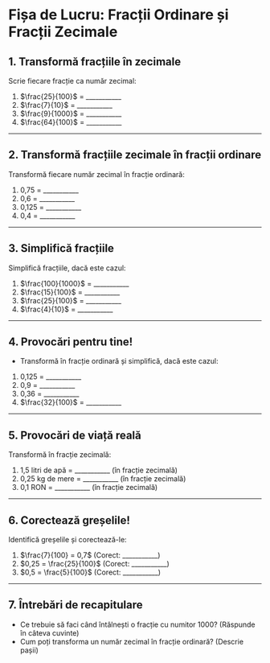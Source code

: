# **Fișa de Lucru: Fracții Ordinare și Fracții Zecimale**

## 1. **Transformă fracțiile în zecimale**

Scrie fiecare fracție ca număr zecimal:

1. $\frac{25}{100}$ = ___________
2. $\frac{7}{10}$ = ___________
3. $\frac{9}{1000}$ = ___________
4. $\frac{64}{100}$ = ___________

------

## 2. **Transformă fracțiile zecimale în fracții ordinare**

Transformă fiecare număr zecimal în fracție ordinară:

1. 0,75 = ___________
2. 0,6 = ___________
3. 0,125 = ___________
4. 0,4 = ___________

------

## 3. **Simplifică fracțiile**

Simplifică fracțiile, dacă este cazul:

1. $\frac{100}{1000}$ = ___________
2. $\frac{15}{100}$ = ___________
3. $\frac{25}{100}$ = ___________
4. $\frac{4}{10}$ = ___________

------

## 4. **Provocări pentru tine!**

- Transformă în fracție ordinară și simplifică, dacă este cazul:

1. 0,125 = ___________
2. 0,9 = ___________
3. 0,36 = ___________
4. $\frac{32}{100}$ = ___________

------

## 5. **Provocări de viață reală**

Transformă în fracție zecimală:

1. 1,5 litri de apă = ___________ (în fracție zecimală)
2. 0,25 kg de mere = ___________ (în fracție zecimală)
3. 0,1 RON = ___________ (în fracție zecimală)

------

## 6. **Corectează greșelile!**

Identifică greșelile și corectează-le:

1. $\frac{7}{100} = 0,7$ (Corect: ___________)
2. $0,25 = \frac{25}{100}$ (Corect: ___________)
3. $0,5 = \frac{5}{100}$ (Corect: ___________)

------

## 7. **Întrebări de recapitulare**

- Ce trebuie să faci când întâlnești o fracție cu numitor 1000? (Răspunde în câteva cuvinte)
- Cum poți transforma un număr zecimal în fracție ordinară? (Descrie pașii)